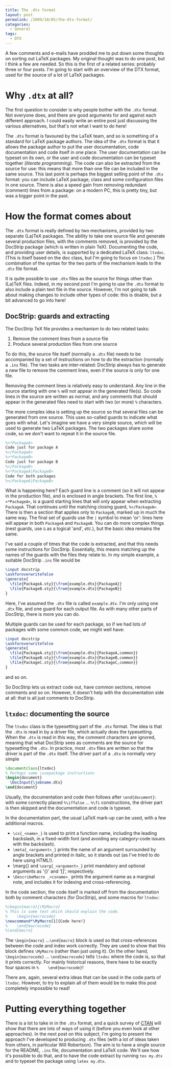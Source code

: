```yaml
---
title: The .dtx format
layout: post
permalink: /2009/10/05/the-dtx-format/
categories:
  - General
tags:
  - DTX
---
```

A few comments and e-mails have prodded me to put down some thoughts on sorting out LaTeX packages. My original thought was to do one post, but I think a few are needed. So this is the first of a related series: probably three or four posts. I'm going to start with an overview of the DTX format, used for the source of a lot of LaTeX packages.

# Why `.dtx` at all?

The first question to consider is why people bother with the `.dtx` format. Not everyone does, and there are good arguments for and against each different approach. I could easily write an entire post just discussing the various alternatives, but that's not what I want to do here!

The `.dtx` format is favoured by the LaTeX team, and so is something of a standard for LaTeX package authors. The idea of the `.dtx` format is that it allows the package author to put the user documentation, code documentation and code itself in one place.  The user documentation can be typeset on its own, or the user and code documentation can be typeset together (_literate programming_). The code can also be extracted from the source for use: this means that more than one file can be included in the same source. This last point is perhaps the biggest selling point of the `.dtx` format: you can include LaTeX package, class and some configuration files in one source. There is also a speed gain from removing redundant (comment) lines from a package: on a modern PC, this is pretty tiny, but was a bigger point in the past.

# How the format comes about

The `.dtx` format is really defined by two mechanisms, provided by two separate (La)TeX packages. The ability to take one source file and generate several production files, with the comments removed, is provided by the DocStrip package (which is written in plain TeX). Documenting the code, and providing user details, is supported by a dedicated LaTeX class: `ltxdoc`. (This is itself based on the doc class, but I'm going to focus on `ltxdoc`.) The combination of the syntax for the two parts of the mechanism leads to the `.dtx` file format.

It is quite possible to use `.dtx` files as the source for things other than (La)TeX files. Indeed, in my second post I'm going to use the `.dtx` format to also include a plain text file in the source. However, I'm not going to talk about making changes to include other types of code: this is doable, but a bit advanced to go into here!

## DocStrip: guards and extracting

The DocStrip TeX file provides a mechanism to do two related tasks:

1. Remove the comment lines from a source file
2. Produce several production files from one source

To do this, the source file itself (normally a `.dtx` file) needs to be accompanied by a set of instructions on how to do the extraction (normally a `.ins` file). The two tasks are inter-related: DocStrip always has to generate a new file to remove the comment lines, even if the source is only for one file.

Removing the comment lines is relatively easy to understand. Any line in the source starting with one `%` will not appear in the generated file(s). So code lines in the source are written as normal, and any comments that should appear in the generated files need to start with two (or more) `%` characters.

The more complex idea is setting up the source so that several files can be generated from one source. This uses so-called guards to indicate what goes with what. Let's imagine we have a very simple source, which will be used to generate two LaTeX packages. The two packages share some code, so we don't want to repeat it in the source file.

```latex
%<*PackageA>
Code just for package A
%</PackageA>
%<*PackageB>
Code just for package B
%</PackageB>
%<*PackageA|PackageB>
Code for both packages
%</PackageA|PackageB>
```

What is happening here? Each guard line is a comment (so it will not appear in the production file), and is enclosed in angle brackets. The first line, `%<*PackageA>`, is a guard starting lines that will only appear when extracting `PackageA`. That continues until the matching closing guard, `%</PackageA>`. There is then a section that applies only to `PackageB`, marked up in much the same way. The final set of guards use the `|` symbol to mean 'or': lines here will appear in both `PackageA` and `PackageB`. You can do more complex things (nest guards, use `&` as a logical 'and', _etc_.), but the basic idea remains the same.

I've said a couple of times that the code is extracted, and that this needs some instructions for DocStrip. Essentially, this means matching up the names of the guards with the files they relate to. In my simple example, a suitable DocStrip `.ins` file would be

```latex
\input docstrip
\askforoverwritefalse
\generate{
  \file{PackageA.sty}{\from{example.dtx}{PackageA}}
  \file{PackageB.sty}{\from{example.dtx}{PackageB}}
}
```

Here, I've assumed the `.dtx` file is called `example.dtx`. I'm only using one `.dtx` file, and one guard for each output file. As with many other parts of DocStrip, there is more you can do.

Multiple guards can be used for each package, so if we had lots of packages with some common code, we might well have:

```latex
\input docstrip
\askforoverwritefalse
\generate{
  \file{PackageA.sty}{\from{example.dtx}{PackageA,common}}
  \file{PackageB.sty}{\from{example.dtx}{PackageB,common}}
  \file{PackageC.sty}{\from{example.dtx}{PackageC,common}}
}
```

and so on.

So DocStrip lets us extract code out, have common sections, remove comments and so on. However, it doesn't help with the documentation side at all: that is all just comments to DocStrip.

## `ltxdoc`: documenting the source

The `ltxdoc` class is the typesetting part of the `.dtx` format. The idea is that the `.dtx` is read in by a driver file, which actually does the typesetting. When the `.dtx` is read in this way, the comment characters are ignored, meaning that what DocStrip sees as comments are the source for typesetting the `.dtx`. In practice, most `.dtx` files are written so that the driver is part of the `.dtx` itself. The driver part of a `.dtx` is normally very simple

```latex
\documentclass{ltxdoc}
% Perhaps some \usepackage instructions
\begin{document}
  \DocInput{\jobname.dtx}
\end{document}
```

Usually, the documentation and code then follows after `\end{document}`: with some correctly placed `%\iffalse` ... `%\fi` constructions, the driver part is then skipped and the documentation and code is typeset.

In the documentation part, the usual LaTeX mark-up can be used, with a few additional macros.

- `\cs{_<name>_}` is used to print a function name, including the leading backslash, in a fixed-width font (and avoiding any category-code issues with the backslash).
- `\meta{_<argument>_}` prints the name of an argument surrounded by angle brackets and printed in italic, so it stands out (as I've tried to do here using HTML!).
- \marg{_<argument>_} and `\oarg{_<argument>_}` print mandatory and optional arguments as '{_<argument>_}' and '[_<argument>_]', respectively.
- `\DescribeMacro _<csname>_` prints the argument name as a marginal note, and includes it for indexing and cross-referencing.

In the code section, the code itself is marked off from the documentation both by comment characters (for DocStrip), and some macros for `ltxdoc`:

```latex
%\begin{macro}{\MyMacro}
% This is some text which should explain the code.
%    \begin{macrocode}
\newcommand*\MyMacro[1]{Code here!}
%    \end{macrocode}
%\end{macro}
```

The `\begin{macro}` ...`\end{macro}` block is used so that cross-references between the code and index work correctly. They are used to show that this block defines `\MyMacro` (rather than just using it). On the other hand, `\begin{macrocode}` ... `\end{macrocode}` tells `ltxdoc` where the code is, so that it prints correctly. For mainly historical reasons, there have to be exactly four spaces in `%    \end{macrocode}`!

There are, again, several extra ideas that can be used in the code parts of `ltxdoc`. However, to try to explain all of them would be to make this post completely impossible to read!

# Putting everything together

There is a lot to take in in the `.dtx` format, and a quick survey of [CTAN](https://www.ctan.org) will show that there are lots of ways of using it (before you even look at other approaches). In the next post on this subject, I'm going to present the approach I've developed to producing `.dtx` files (with a lot of ideas taken from others, in particular Will Robertson). The aim is to have a single source for the README, `.ins` file, documentation and LaTeX code. We'll see how it's possible to do that, and to have the code extract by running `tex my.dtx` and to typeset the package using `latex my.dtx`.
